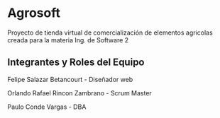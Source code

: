 # Agrosoft
Proyecto de tienda virtual de comercialización de elementos agricolas creada para la materia Ing. de Software 2

## Integrantes y Roles del Equipo

Felipe Salazar Betancourt - Diseñador web

Orlando Rafael Rincon Zambrano - Scrum Master

Paulo Conde Vargas - DBA
